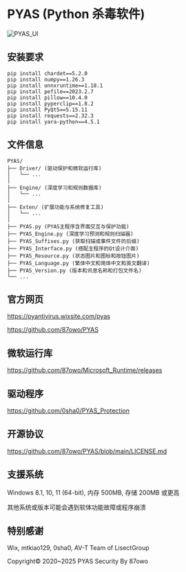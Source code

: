 # PYAS (Python 杀毒软件)

![PYAS_UI](https://github.com/user-attachments/assets/68765836-7272-482f-b8cd-d8ba728d88ab)

## 安装要求

```
pip install chardet==5.2.0
pip install numpy==1.26.3
pip install onnxruntime==1.18.1
pip install pefile==2023.2.7
pip install pillow==10.4.0
pip install pyperclip==1.8.2
pip install PyQt5==5.15.11
pip install requests==2.32.3
pip install yara-python==4.5.1
```

## 文件信息

```
PYAS/
├── Driver/ (驱动保护和微软运行库)
│   └── ...
│
├── Engine/ (深度学习和规则数据库)
│   └── ...
│
├── Exten/ (扩展功能与系统修复工具)
│   └── ...
│
├── PYAS.py (PYAS主程序含界面交互与保护功能)
├── PYAS_Engine.py (深度学习预测和规则扫描器)
├── PYAS_Suffixes.py (获取扫描或事件文件的后缀)
├── PYAS_Interface.py (搭配主程序的Qt设计介面)
├── PYAS_Resource.py (状态图片和图标和按钮图片)
├── PYAS_Language.py (繁体中文和简体中文和英文翻译)
├── PYAS_Version.py (版本和讯息名称和打包文件名)
└── ...
```

## 官方网页

https://pyantivirus.wixsite.com/pyas

https://github.com/87owo/PYAS

## 微软运行库

https://github.com/87owo/Microsoft_Runtime/releases

## 驱动程序

https://github.com/0sha0/PYAS_Protection

## 开源协议

https://github.com/87owo/PYAS/blob/main/LICENSE.md

## 支援系统

Windows 8.1, 10, 11 (64-bit), 内存 500MB, 存储 200MB 或更高

其他系统或版本可能会遇到软体功能故障或程序崩溃

## 特别感谢

Wix, mtkiao129, 0sha0, AV-T Team of LisectGroup

Copyright© 2020~2025 PYAS Security By 87owo
